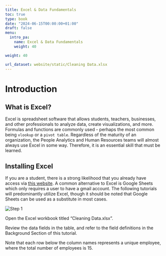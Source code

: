 ```yaml
---
title: Excel & Data Fundamentals
toc: true
type: book
date: "2024-06-15T00:00:00+01:00"
draft: false
menu:
  intro_pa:
    name: Excel & Data Fundamentals
    weight: 40 

weight: 40

url_dataset: website/static/Cleaning Data.xlsx
---
```


# Introduction

## What is Excel?
Excel is spreadsheet software that allows students, teachers, businesses, and other professionals to analyze data, create visualizations, and more. Formulas and functions are commonly used - perhaps the most common being `vlookup` or a `pivot table`. Regardless of the maturity of an organization, the People Analytics and Human Resources teams will almost always use Excel in some way. Therefore, it is an essential skill that must be learned. 

## Installing Excel

If you are a student, there is a strong likelihood that you already have access via [this website](https://www.microsoft.com/en-us/education/products/office). A common alternative to Excel is Google Sheets which only requires a user to have a gmail account. The following tutorials will predominantly utilize Excel, though it should be noted that Google Sheets can be used as a substitute in most cases. 

![Step 1](/cleaning-data-step1.png)

Open the Excel workbook titled “Cleaning Data.xlsx”.

Review the data fields in the table, and refer to the field definitions in the Background Section of this tutorial.

Note that each row below the column names represents a unique employee, where the total number of employees is 15.



